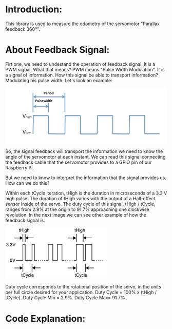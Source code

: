 # Introduction:
  This library is used to measure the odometry of the servomotor "Parallax feedback 360º".
  
# About Feedback Signal:
   Firt one, we need to undestand the operation of feedback signal.
  It is a PWM signal. What that means? PWM means "Pulse Width Modulation". It is a signal of information. 
  How this signal be able to transport information? Modulating his pulse width. Let's look an example:
  
  ![can not load the image](https://github.com/TheRoboticsClub/2018-colab-FernandoGonzalez/blob/master/docs/pwm_signal.png)
  
   So, the signal feedback will transport the information we need to know the angle of the servomotor at each instant.
   We can read this signal connecting the feedback cable that the servomotor provides to a GPIO pin of our Raspberry Pi.
   
   But we need to know to interpret the information that the signal provides us. How can we do this?
   
   Within each tCycle iteration, tHigh is the duration in microseconds of a 3.3 V high pulse. The duration of tHigh varies with  the  output  of  a  Hall-effect  sensor  inside  of  the  servo. The  duty  cycle  of  this  signal, tHigh / tCycle, ranges from 2.9% at the origin to 91.7% approaching one clockwise revolution.
   In the next image we can see other example of how the feedback signal is:
   
   ![can not load the image](https://github.com/TheRoboticsClub/2018-colab-FernandoGonzalez/blob/master/docs/feedback_signal.png)
   
   Duty cycle corresponds to the rotational position of the servo, in the units per full circle desired for your application.
   Duty Cycle = 100% x (tHigh / tCycle). Duty Cycle Min = 2.9%. Duty Cycle Max= 91.7%.
  
# Code Explanation:
